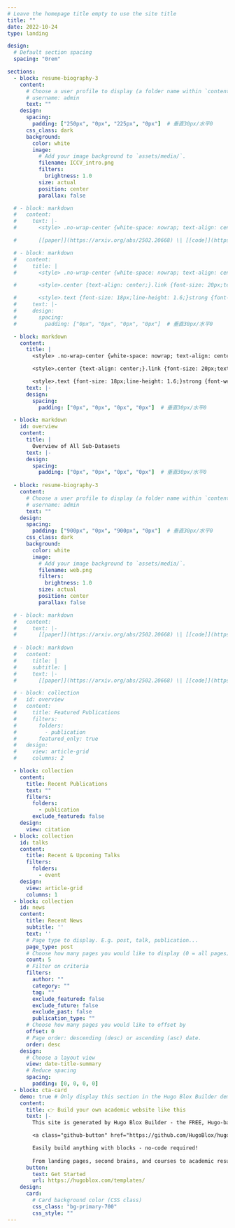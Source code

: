 ```yaml
---
# Leave the homepage title empty to use the site title
title: ""
date: 2022-10-24
type: landing

design:
  # Default section spacing
  spacing: "0rem"

sections:
  - block: resume-biography-3
    content:
      # Choose a user profile to display (a folder name within `content/authors/`)
      # username: admin
      text: ""
    design:
      spacing:
        padding: ["250px", "0px", "225px", "0px"]  # 垂直30px/水平0
      css_class: dark
      background:
        color: white
        image:
          # Add your image background to `assets/media/`.
          filename: ICCV_intro.png
          filters:
            brightness: 1.0
          size: actual
          position: center
          parallax: false

  # - block: markdown
  #   content:
  #     text: |-
  #       <style> .no-wrap-center {white-space: nowrap; text-align: center;}</style><div class="no-wrap-center">OpenEarthSensing: Large-Scale Fine-Grained Open-World Remote Sensing Benchmark</div>

  #       [[paper]](https://arxiv.org/abs/2502.20668) \| [[code]](https://github.com/HAIV-Lab/openhaiv)

  # - block: markdown
  #   content:
  #     title: |
  #       <style> .no-wrap-center {white-space: nowrap; text-align: center;}</style><div class="no-wrap-center">OpenEarthSensing: Large-Scale Fine-Grained Open-World Remote Sensing Benchmark</div>

  #       <style>.center {text-align: center;}.link {font-size: 20px;text-decoration: none;}.link:hover {color: red; /* 改变链接颜色 */font-weight: bold; /* 改变链接文本的粗细 */cursor: pointer; /* 鼠标悬停时显示手型指示链接可点击 */}.separator {font-size: 20px;color: black;}</style><div class="center"><a href="https://arxiv.org/abs/2502.20668" class="link">[paper]</a> <span class="separator">|</span> <a href="https://github.com/HAIV-Lab/openhaiv" class="link">[code]</a></div>

  #       <style>.text {font-size: 18px;line-height: 1.6;}strong {font-weight: bold;color: red;}</style><div class="text">The advancement of remote sensing, including satellite systems, facilitates the continuous acquisition of remote sensing imagery globally, introducing novel challenges for achieving open-world tasks. Deployed models need to continuously adjust to a constant influx of new data, which frequently showcases diverse shifts from the data encountered during the training phase. To effectively handle the new data, models are required to detect semantic shifts, adapt to covariate shifts, and continuously update the parameters without forgetting learned knowledge, which has been considered in works on a variety of open-world tasks. However, existing studies are typically conducted within a single dataset to simulate realistic conditions, with a lack of large-scale benchmarks capable of evaluating multiple open-world tasks. We introduce <strong>OpenEarthSensing (OES)</strong>, a large-scale fine-grained benchmark for open-world remote sensing. OES includes 189 scene and objects categories, covering the vast majority of potential semantic shifts that may occur in the real world. Additionally, to provide a more comprehensive testbed for evaluating the generalization performance, OES encompasses five data domains with significant covariate shifts, including two RGB satellite domains, one RGB aerial domain, one multispectral RGB domain, and one infrared domain. We evaluate the baselines and existing methods of diverse tasks on OES, demonstrating that it serves as a meaningful and challenging benchmark for open-world remote sensing.</div>
  #     text: |-
  #     design:
  #       spacing:
  #         padding: ["0px", "0px", "0px", "0px"]  # 垂直30px/水平0

  - block: markdown
    content:
      title: |
        <style> .no-wrap-center {white-space: nowrap; text-align: center;}</style><div class="no-wrap-center">OpenEarthSensing: Large-Scale Fine-Grained Open-World Remote Sensing Benchmark</div>

        <style>.center {text-align: center;}.link {font-size: 20px;text-decoration: none;}.link:hover {color: red; /* 改变链接颜色 */font-weight: bold; /* 改变链接文本的粗细 */cursor: pointer; /* 鼠标悬停时显示手型指示链接可点击 */}.separator {font-size: 20px;color: black;}</style><div class="center"><a href="https://arxiv.org/abs/2502.20668" class="link">[paper]</a> <span class="separator">|</span> <a href="https://github.com/HAIV-Lab/openhaiv" class="link">[code]</a></div>

        <style>.text {font-size: 18px;line-height: 1.6;}strong {font-weight: bold;color: red;}</style><div class="text">Home page of the large-scale fine-grained open-world remote-sensing datasets and benchmark <strong>OpenEarthSensing (OES)</strong> for various open-world remote-sensing downstream tasks, mainly including evaluating the ability of models to detect semantic shifts, adapt to covariate shifts, and continuously update the parameters without forgetting learned knowledge. OES includes 189 scene and object categories, covering the vast majority of potential semantic shifts that may occur in the real world. To provide a more comprehensive testbed for evaluating the generalization performance, OES encompasses five data domains with significant covariate shifts, including two RGB satellite domains, one RGB aerial domain, one multi-spectral RGB domain, and one infrared domain.  </div>
      text: |-
      design:
        spacing:
          padding: ["0px", "0px", "0px", "0px"]  # 垂直30px/水平0

  - block: markdown
    id: overview
    content:
      title: |
        Overview of All Sub-Datasets
      text: |-
      design:
        spacing:
          padding: ["0px", "0px", "0px", "0px"]  # 垂直30px/水平0
  
  - block: resume-biography-3
    content:
      # Choose a user profile to display (a folder name within `content/authors/`)
      # username: admin
      text: ""
    design:
      spacing:
        padding: ["900px", "0px", "900px", "0px"]  # 垂直30px/水平0
      css_class: dark
      background:
        color: white
        image:
          # Add your image background to `assets/media/`.
          filename: web.png
          filters:
            brightness: 1.0
          size: actual
          position: center
          parallax: false

  # - block: markdown
  #   content:
  #     text: |-
  #       [[paper]](https://arxiv.org/abs/2502.20668) \| [[code]](https://github.com/HAIV-Lab/openhaiv)        # <style>.center {text-align: center;}.adjust {font-size: 20px;}</style><div class="center"><div class="adjust"><a href="https://arxiv.org/abs/2502.20668">[paper]</a> | <a href="https://github.com/HAIV-Lab/openhaiv">[code]</a></div></div>
        
  # - block: markdown
  #   content:
  #     title: |
  #     subtitle: |
  #     text: |-
  #       [[paper]](https://arxiv.org/abs/2502.20668) \| [[code]](https://github.com/HAIV-Lab/openhaiv)

  # - block: collection
  #   id: overview
  #   content:
  #     title: Featured Publications
  #     filters:
  #       folders:
  #         - publication
  #       featured_only: true
  #   design:
  #     view: article-grid
  #     columns: 2

  - block: collection
    content:
      title: Recent Publications
      text: ""
      filters:
        folders:
          - publication
        exclude_featured: false
    design:
      view: citation
  - block: collection
    id: talks
    content:
      title: Recent & Upcoming Talks
      filters:
        folders:
          - event
    design:
      view: article-grid
      columns: 1
  - block: collection
    id: news
    content:
      title: Recent News
      subtitle: ''
      text: ''
      # Page type to display. E.g. post, talk, publication...
      page_type: post
      # Choose how many pages you would like to display (0 = all pages)
      count: 5
      # Filter on criteria
      filters:
        author: ""
        category: ""
        tag: ""
        exclude_featured: false
        exclude_future: false
        exclude_past: false
        publication_type: ""
      # Choose how many pages you would like to offset by
      offset: 0
      # Page order: descending (desc) or ascending (asc) date.
      order: desc
    design:
      # Choose a layout view
      view: date-title-summary
      # Reduce spacing
      spacing:
        padding: [0, 0, 0, 0]
  - block: cta-card
    demo: true # Only display this section in the Hugo Blox Builder demo site
    content:
      title: 👉 Build your own academic website like this
      text: |-
        This site is generated by Hugo Blox Builder - the FREE, Hugo-based open source website builder trusted by 250,000+ academics like you.

        <a class="github-button" href="https://github.com/HugoBlox/hugo-blox-builder" data-color-scheme="no-preference: light; light: light; dark: dark;" data-icon="octicon-star" data-size="large" data-show-count="true" aria-label="Star HugoBlox/hugo-blox-builder on GitHub">Star</a>

        Easily build anything with blocks - no-code required!
        
        From landing pages, second brains, and courses to academic resumés, conferences, and tech blogs.
      button:
        text: Get Started
        url: https://hugoblox.com/templates/
    design:
      card:
        # Card background color (CSS class)
        css_class: "bg-primary-700"
        css_style: ""
---
```

